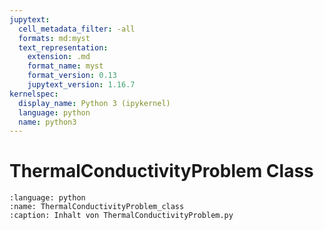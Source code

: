 ```yaml
---
jupytext:
  cell_metadata_filter: -all
  formats: md:myst
  text_representation:
    extension: .md
    format_name: myst
    format_version: 0.13
    jupytext_version: 1.16.7
kernelspec:
  display_name: Python 3 (ipykernel)
  language: python
  name: python3
---
```


# ThermalConductivityProblem Class
```{literalinclude} ../ImportExport/ThermalConductivityProblem.py
:language: python
:name: ThermalConductivityProblem_class
:caption: Inhalt von ThermalConductivityProblem.py
```
